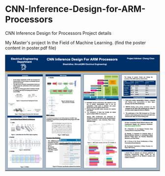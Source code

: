 # CNN-Inference-Design-for-ARM-Processors
CNN Inference Design for Processors Project details 

My Master's project In the Field of Machine Learning.
(find the poster content in poster.pdf file)


![alt text](https://github.com/Shrusti23/CNN-Inference-Design-for-ARM-Processors/blob/master/Screenshot%202020-07-17%20at%204.01.29%20PM.png)
